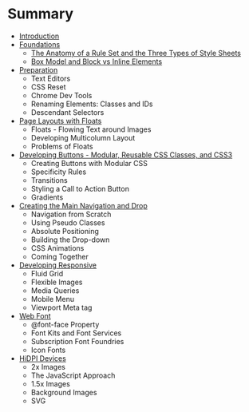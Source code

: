 # Summary

* [Introduction](README.md)
* [Foundations](foundations.md)
    * [The Anatomy of a Rule Set and the Three Types of Style Sheets](the-anatomy-of-a-rule-set-and-the-three-types-of-style-sheets.md)
    * [Box Model and Block vs Inline Elements](box-model-and-block-vs-inline-elements.md)
* [Preparation](preparation.md)
    * Text Editors
    * CSS Reset
    * Chrome Dev Tools
    * Renaming Elements: Classes and IDs
    * Descendant Selectors
* [Page Layouts with Floats](page-layouts-with-floats.md)
    * Floats - Flowing Text around Images
    * Developing Multicolumn Layout
    * Problems of Floats
* [Developing Buttons - Modular, Reusable CSS Classes, and CSS3](developing-buttons---modular-reusable-css-classes-and-css3.md)
    * Creating Buttons with Modular CSS
    * Specificity Rules
    * Transitions
    * Styling a Call to Action Button
    * Gradients
* [Creating the Main Navigation and Drop](creating-the-main-navigation-and-drop.md)
    * Navigation from Scratch
    * Using Pseudo Classes
    * Absolute Positioning
    * Building the Drop-down
    * CSS Animations
    * Coming Together
* [Developing Responsive](developing-responsive.md)
    * Fluid Grid
    * Flexible Images
    * Media Queries
    * Mobile Menu
    * Viewport Meta tag
* [Web Font](web-font.md)
    * @font-face Property
    * Font Kits and Font Services
    * Subscription Font Foundries
    * Icon Fonts
* [HiDPI Devices](hidpi-devices.md)
    * 2x Images
    * The JavaScript Approach
    * 1.5x Images
    * Background Images
    * SVG

